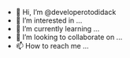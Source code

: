 - 👋 Hi, I’m @developerotodidack
- 👀 I’m interested in ...
- 🌱 I’m currently learning ...
- 💞️ I’m looking to collaborate on ...
- 📫 How to reach me ...

<!---
developerotodidack/developerotodidack is a ✨ special ✨ repository because its `README.md` (this file) appears on your GitHub profile.
You can click the Preview link to take a look at your changes.
--->
